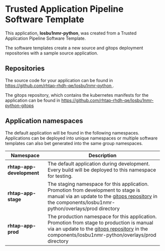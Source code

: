 # Trusted Application Pipeline Software Template

This application, **losbu1nmr-python**, was created from a Trusted Application Pipeline Software Template.

The software templates create a new source and gitops deployment repositories with a sample source application. 

## Repositories

The source code for your application can be found in [https://github.com/rhtap-rhdh-qe/losbu1nmr-python ](https://github.com/rhtap-rhdh-qe/losbu1nmr-python ).
 
The gitops repository, which contains the kubernetes manifests for the application can be found in 
[https://github.com/rhtap-rhdh-qe/losbu1nmr-python-gitops ](https://github.com/rhtap-rhdh-qe/losbu1nmr-python-gitops ) 

## Application namespaces 

The default application will be found in the following namespaces. Applications can be deployed into unique namespaces or multiple software templates can also bet generated into the same group namespaces.  

|  Namespace   |  Description   |  
| -------- | -------- |   
| **rhtap-app-development** | The default application during development. Every build will be deployed to this namespace for testing. | 
| **rhtap-app-stage** | The staging namespace for this application. Promotion from development to stage is manual via an update to the [gitops repository](https://github.com/rhtap-rhdh-qe/losbu1nmr-python-gitops ) in the components/losbu1nmr-python/overlays/prod directory |  
| **rhtap-app-prod** | The production namespace for this application. Promotion from stage to production is manual via an update to the [gitops repository](https://github.com/rhtap-rhdh-qe/losbu1nmr-python-gitops ) in the components/losbu1nmr-python/overlays/prod directory | 